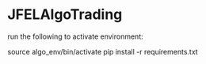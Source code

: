 # JFELAlgoTrading

run the following to activate environment:

source algo_env/bin/activate
pip install -r requirements.txt
